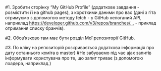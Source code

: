 

#1. Зробити сторінку “My GitHub Profile” (додаткове завдання - розмістити її на github pages), з короткими даними про вас (дані з гіта отримуємо з допомогою методу fetch - у GitHub непоганий API, наприклад https://developer.github.com/v3/repos/branches/… - приклад отримання списку бранчів).

#2. Обов’язково там має бути розділ Мої репозиторії GitHub.

#3. По кліку на репозиторій розкривається додаткова інформація про дату останнього коміта в master)
#Не забуваємо під час ajax запитів інформувати користувача про те, що запит триває (з допомогою лоадера, наприклад.)